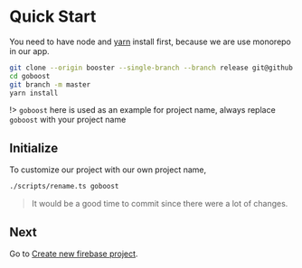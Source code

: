 # Quick Start

You need to have node and [yarn](https://yarnpkg.com/en/) install first, because we are use monorepo in our app.

```bash
git clone --origin booster --single-branch --branch release git@github.com:tappollo/booster.git goboost
cd goboost
git branch -m master
yarn install
```

!> `goboost` here is used as an example for project name, always replace `goboost` with your project name

## Initialize

To customize our project with our own project name,

```bash
./scripts/rename.ts goboost
```

> It would be a good time to commit since there were a lot of changes.

## Next

Go to [Create new firebase project](firebase-configure.md).
